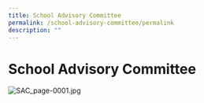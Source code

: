 ```yaml
---
title: School Advisory Committee
permalink: /school-advisory-committee/permalink
description: ""
---
```

School Advisory Committee
=========================

![SAC_page-0001.jpg](https://admiraltysec.moe.edu.sg/qql/slot/u752/2022/SAC_page-0001.jpg)